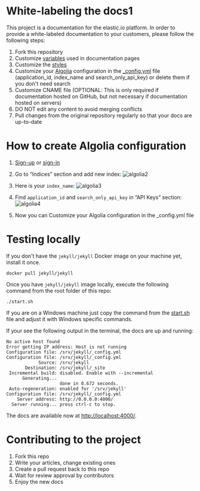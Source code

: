 ﻿# White-labeling the docs1

This project is a documentation for the elastic.io platform. In order to provide a white-labeled documentation to your customers, please follow the following steps: 


1. Fork this repository
2. Customize [variables](_data/tenant.yml) used in documentation pages
3. Customize the [styles](./assets/css/common.css)
4. Customize your [Algolia](https://www.algolia.com/) configuration in the [_config.yml](./_config.yml) file (application_id, index_name and search_only_api_key) or delete them if you don't need search
5. Customize CNAME file (OPTIONAL: This is only required if documentation hosted on GitHub, but not necessary if documentation hosted on servers)
6. DO NOT edit any content to avoid merging conflicts
7. Pull changes from the original repository regularly so that your docs are up-to-date


# How to create Algolia configuration 

1. [Sign-up](https://www.algolia.com/users/sign_up) or [sign-in](https://www.algolia.com/users/sign_in) 
2. Go to “Indices” section and add new index:
![algolia2](https://user-images.githubusercontent.com/36419533/41036629-59584f76-6999-11e8-99d9-cb04a49612dd.png)
3. Here is your `index_name`:
![algolia3](https://user-images.githubusercontent.com/36419533/41036633-5ec96c60-6999-11e8-8af3-3a2cd26f5933.png)
4. Find `application_id` and `search_only_api_key` in “API Keys” section:
![algolia4](https://user-images.githubusercontent.com/36419533/41036640-6449c626-6999-11e8-93b7-c5d0ea8ede03.png)

5. Now you can Customize your Algolia configuration in the _config.yml file


# Testing locally

If you don't have the ``jekyll/jekyll`` Docker image on your machine yet,
install it once.

````
docker pull jekyll/jekyll
````

Once you have ``jekyll/jekyll`` image locally, execute the following
command from the root folder of this repo:

````
./start.sh
````

If you are on a Windows machine just copy the command from the
[start.sh](./start.sh) file and adjust it with Windows specific commands.

If your see the following output in the terminal, the docs are up and running:

````
No active host found
Error getting IP address: Host is not running
Configuration file: /srv/jekyll/_config.yml
Configuration file: /srv/jekyll/_config.yml
            Source: /srv/jekyll
       Destination: /srv/jekyll/_site
 Incremental build: disabled. Enable with --incremental
      Generating...
                    done in 0.672 seconds.
 Auto-regeneration: enabled for '/srv/jekyll'
Configuration file: /srv/jekyll/_config.yml
    Server address: http://0.0.0.0:4000/
  Server running... press ctrl-c to stop.
 ````

The docs are available now at [http://localhost:4000/](http://localhost:4000/).


# Contributing to the project

1. Fork this repo
2. Write your articles, change existing ones
3. Create a pull request back to this repo
4. Wait for review approval by contributors
5. Enjoy the new docs
